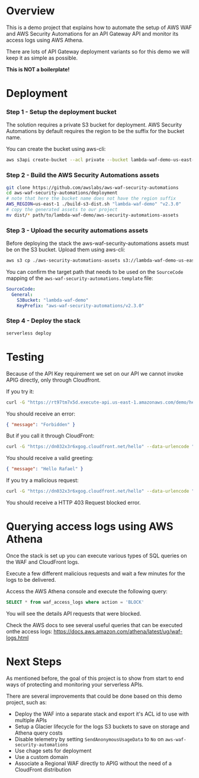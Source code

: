 # Overview

This is a demo project that explains how to automate the setup of AWS WAF and AWS Security Automations for an API Gateway API and monitor its access logs using AWS Athena.

There are lots of API Gateway deployment variants so for this demo we will keep it as simple as possible.

**This is NOT a boilerplate!**

# Deployment

### Step 1 - Setup the deployment bucket

The solution requires a private S3 bucket for deployment. AWS Security Automations by default requires the region to be the suffix for the bucket name.

You can create the bucket using aws-cli:

```bash
aws s3api create-bucket --acl private --bucket lambda-waf-demo-us-east-1
```

### Step 2 - Build the AWS Security Automations assets

```bash
git clone https://github.com/awslabs/aws-waf-security-automations
cd aws-waf-security-automations/deployment
# note that here the bucket name does not have the region suffix
AWS_REGION=us-east-1 ./build-s3-dist.sh "lambda-waf-demo" "v2.3.0"
# copy the generated assets to our project
mv dist/* path/to/lambda-waf-demo/aws-security-automations-assets
```

### Step 3 - Upload the security automations assets

Before deploying the stack the aws-waf-security-automations assets must be on the S3 bucket. Upload them using aws-cli:

```bash
aws s3 cp ./aws-security-automations-assets s3://lambda-waf-demo-us-east-1/aws-waf-security-automations/v2.3.0 --recursive --acl bucket-owner-full-control
```

You can confirm the target path that needs to be used on the `SourceCode` mapping of the `aws-waf-security-automations.template` file:

```yml
SourceCode:
  General:
    S3Bucket: "lambda-waf-demo"
    KeyPrefix: "aws-waf-security-automations/v2.3.0"
```

### Step 4 - Deploy the stack

```bash
serverless deploy
```

# Testing

Because of the API Key requirement we set on our API we cannot invoke APIG directly, only through Cloudfront.

If you try it:

```bash
curl -G "https://rt97tm7x5d.execute-api.us-east-1.amazonaws.com/demo/hello" --data-urlencode "name=Rafael"
```

You should receive an error:

```json
{ "message": "Forbidden" }
```

But if you call it through CloudFront:

```bash
curl -G "https://dn032x3r6xgog.cloudfront.net/hello" --data-urlencode "name=Rafael"
```

You should receive a valid greeting:

```json
{ "message": "Hello Rafael" }
```

If you try a malicious request:

```bash
curl -G "https://dn032x3r6xgog.cloudfront.net/hello" --data-urlencode "name=<script>alert(1)</script>"
```

You should receive a HTTP 403 Request blocked error.

# Querying access logs using AWS Athena

Once the stack is set up you can execute various types of SQL queries on the WAF and CloudFront logs.

Execute a few different malicious requests and wait a few minutes for the logs to be delivered.

Access the AWS Athena console and execute the following query:

```sql
SELECT * from waf_access_logs where action = 'BLOCK'
```

You will see the details API requests that were blocked.

Check the AWS docs to see several useful queries that can be executed onthe access logs: https://docs.aws.amazon.com/athena/latest/ug/waf-logs.html

# Next Steps

As mentioned before, the goal of this project is to show from start to end ways of protecting and monitoring your serverless APIs.

There are several improvements that could be done based on this demo project, such as:

- Deploy the WAF into a separate stack and export it's ACL id to use with multiple APIs
- Setup a Glacier lifecycle for the logs S3 buckets to save on storage and Athena query costs
- Disable telemetry by setting `SendAnonymousUsageData` to `No` on `aws-waf-security-automations`
- Use chage sets for deployment
- Use a custom domain
- Associate a Regional WAF directly to APIG without the need of a CloudFront distribution
